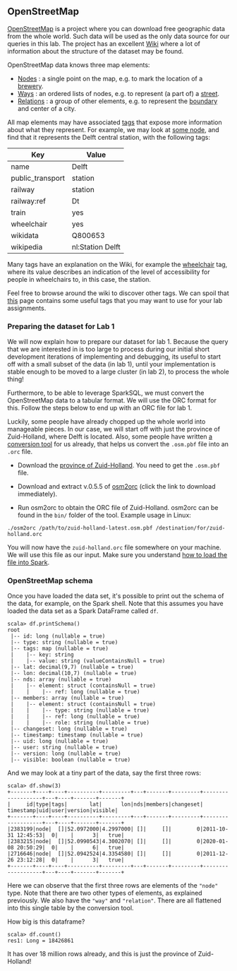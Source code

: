 ## OpenStreetMap

[OpenStreetMap] is a project where you can download free geographic data from
the whole world. Such data will be used as the only data source for our queries
in this lab. The project has an excellent [Wiki] where a lot of information
about the structure of the dataset may be found.

OpenStreetMap data knows three map elements:

* [Nodes]     : a single point on the map, e.g. to mark the location of a [brewery].
* [Ways]      : an ordered lists of nodes, e.g. to represent (a part of) a [street].
* [Relations] : a group of other elements, e.g. to represent the [boundary] and
                center of a city.

All map elements may have associated [tags] that expose more information about
what they represent. For example, we may look at [some node], and find that it
represents the Delft central station, with the following tags:

| Key | Value |
|-----|-------|
| name | Delft |
| public_transport | station |
| railway | station |
| railway:ref | Dt |
| train | yes |
| wheelchair | yes |
| wikidata | Q800653 |
| wikipedia | nl:Station Delft |

Many tags have an explanation on the Wiki, for example the [wheelchair] tag,
where its value describes an indication of the level of accessibility for people
in wheelchairs to, in this case, the station.

Feel free to browse around the wiki to discover other tags. We can spoil that
[this] page contains some useful tags that you may want to use for your lab
assignments.

### Preparing the dataset for Lab 1

We will now explain how to prepare our dataset for lab 1. Because the query that
we are interested in is too large to process during our initial short
development iterations of implementing and debugging, its useful to start off
with a small subset of the data (in lab 1), until your implementation is stable
enough to be moved to a large cluster (in lab 2), to process the whole thing!

Furthermore, to be able to leverage SparkSQL, we must convert the OpenStreetMap
data to a tabular format. We will use the ORC format for this. Follow the steps
below to end up with an ORC file for lab 1. 

Luckily, some people have already chopped up the whole world into manageable
pieces. In our case, we will start off with just the province of Zuid-Holland,
where Delft is located. Also, some people have written [a conversion tool] for
us already, that helps us convert the `.osm.pbf` file into an `.orc` file.

* Download the [province of Zuid-Holland]. You need to get the `.osm.pbf` file.

* Download and extract v.0.5.5 of [osm2orc] (click the link to download 
  immediately).

* Run osm2orc to obtain the ORC file of Zuid-Holland. osm2orc can be found in
  the `bin/` folder of the tool. Example usage in Linux:
  
```console
./osm2orc /path/to/zuid-holland-latest.osm.pbf /destination/for/zuid-holland.orc
```

You will now have the `zuid-holland.orc` file somewhere on your machine. We will
use this file as our input. Make sure you understand [how to load the file into
Spark].

### OpenStreetMap schema
Once you have loaded the data set, it's possible to print out the schema of the
data, for example, on the Spark shell. Note that this assumes you have loaded
the data set as a Spark DataFrame called `df`.

```
scala> df.printSchema()
root
 |-- id: long (nullable = true)
 |-- type: string (nullable = true)
 |-- tags: map (nullable = true)
 |    |-- key: string
 |    |-- value: string (valueContainsNull = true)
 |-- lat: decimal(9,7) (nullable = true)
 |-- lon: decimal(10,7) (nullable = true)
 |-- nds: array (nullable = true)
 |    |-- element: struct (containsNull = true)
 |    |    |-- ref: long (nullable = true)
 |-- members: array (nullable = true)
 |    |-- element: struct (containsNull = true)
 |    |    |-- type: string (nullable = true)
 |    |    |-- ref: long (nullable = true)
 |    |    |-- role: string (nullable = true)
 |-- changeset: long (nullable = true)
 |-- timestamp: timestamp (nullable = true)
 |-- uid: long (nullable = true)
 |-- user: string (nullable = true)
 |-- version: long (nullable = true)
 |-- visible: boolean (nullable = true)
```

And we may look at a tiny part of the data, say the first three rows:
```
scala> df.show(3)
+-------+----+----+----------+---------+---+-------+---------+-------------------+---+----+-------+-------+
|     id|type|tags|       lat|      lon|nds|members|changeset|          timestamp|uid|user|version|visible|
+-------+----+----+----------+---------+---+-------+---------+-------------------+---+----+-------+-------+
|2383199|node|  []|52.0972000|4.2997000| []|     []|        0|2011-10-31 12:45:53|  0|    |      3|   true|
|2383215|node|  []|52.0990543|4.3002070| []|     []|        0|2020-01-08 20:50:29|  0|    |      6|   true|
|2716646|node|  []|52.0942524|4.3354580| []|     []|        0|2011-12-26 23:12:28|  0|    |      3|   true|
+-------+----+----+----------+---------+---+-------+---------+-------------------+---+----+-------+-------+
```

Here we can observe that the first three rows are elements of the `"node"` type.
Note that there are two other types of elements, as explained previously. We
also have the `"way"` and `"relation"`. There are all flattened into this single
table by the conversion tool.

How big is this dataframe?

```
scala> df.count()
res1: Long = 18426861
```

It has over 18 million rows already, and this is just the province of 
Zuid-Holland!

[OpenStreetMap]: (https://www.openstreetmap.org)
[Wiki]: https://wiki.openstreetmap.org/wiki/Main_Page
[ways]: https://wiki.openstreetmap.org/wiki/Way
[nodes]: https://wiki.openstreetmap.org/wiki/Node
[relations]: https://wiki.openstreetmap.org/wiki/Relation
[tags]: https://wiki.openstreetmap.org/wiki/Tags
[boundary]: https://www.openstreetmap.org/relation/47798
[some node]: https://www.openstreetmap.org/node/3376839743
[wheelchair]: https://wiki.openstreetmap.org/wiki/Key:wheelchair
[this]: https://wiki.openstreetmap.org/wiki/Brewery
[street]: https://www.openstreetmap.org/way/7624546
[brewery]: https://www.openstreetmap.org/node/4829046021
[province of Zuid-Holland]: https://download.geofabrik.de/europe/netherlands.html
[a conversion tool]: https://github.com/mojodna/osm2orc
[osm2orc]: https://github.com/mojodna/osm2orc/releases/download/v0.5.5/osm2orc-0.5.5.tar.gz
[how to load the file into spark]: http://spark.apache.org/docs/2.4.6/sql-data-sources-load-save-functions.html